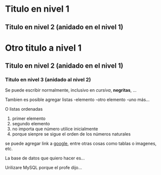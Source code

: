 # Titulo en nivel 1
## Titulo en nivel 2 (anidado en el nivel 1)

# Otro titulo a nivel 1
## Titulo en nivel 2 (anidado en el nivel 1)
### Titulo en nivel 3 (anidado al nivel 2)

Se puede escribir normalmente, inclusivo en _cursiva_, **negritas**, ...

Tambien es posible agregar listas
-elemento
-otro elemento
-uno más...

O listas ordenadas
1. primer elemento
3. segundo elemento 
5. no importa que número utilice inicialmente
8. porque sienpre se sigue el orden de los números naturales

se puede agregar link a [google](https://google.com), entre otras cosas como tablas o imagenes, etc.

La base de datos que quiero hacer es...

Urilizare MySQL porque el profe dijo...